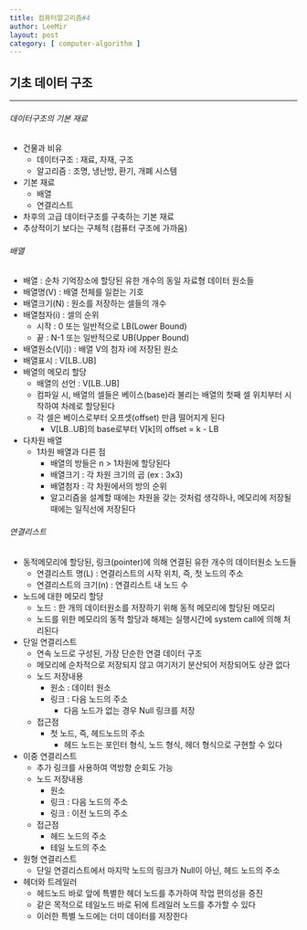 ```yaml
---
title: 컴퓨터알고리즘#4
author: LeeMir
layout: post
category: [ computer-algorithm ]
---
```


## 기초 데이터 구조

- - -

###### 데이터구조의 기본 재료

- 건물과 비유
  - 데이터구조 : 재료, 자재, 구조
  - 알고리즘 : 조명, 냉난방, 환기, 개폐 시스템
- 기본 재료
  - 배열
  - 연결리스트
- 차후의 고급 데이터구조를 구축하는 기본 재료
- 추상적이기 보다는 구체적 (컴퓨터 구조에 가까움)



###### 배열

- 배열 : 순차 기억장소에 할당된 유한 개수의 동일 자료형 데이터 원소들
- 배열명(V) : 배열 전체를 일컫는 기호
- 배열크기(N) : 원소를 저장하는 셀들의 개수
- 배열첨자(i) : 셀의 순위
  - 시작 : 0 또는 일반적으로 LB(Lower Bound)
  - 끝 : N-1 또는 일반적으로 UB(Upper Bound)
- 배열원소(V[i]) : 배열 V의 첨자 i에 저장된 원소
- 배열표시 : V[LB..UB]
- 배열의 메모리 할당
  - 배열의 선언 : V[LB..UB]
  - 컴파일 시, 배열의 셀들은 베이스(base)라 불리는 배열의 첫째 셀 위치부터 시작하여 차례로 할당된다
  - 각 셀은 베이스로부터 오프셋(offset) 만큼 떨어지게 된다
    - V[LB..UB]의 base로부터 V[k]의 offset = k - LB
- 다차원 배열
  - 1차원 배열과 다른 점
    - 배열의 방들은 n > 1차원에 할당된다
    - 배열크기 : 각 차원 크기의 곱 (ex : 3x3)
    - 배열첨자 : 각 차원에서의 방의 순위
    - 알고리즘을 설계할 때에는 차원을 갖는 것처럼 생각하나, 메모리에 저장될 때에는 일직선에 저장된다



###### 연결리스트

- 동적메모리에 할당된, 링크(pointer)에 의해 연결된 유한 개수의 데이터원소 노드들
  - 연결리스트 명(L) : 연결리스트의 시작 위치, 즉, 첫 노드의 주소
  - 연결리스트의 크기(n) : 연결리스트 내 노드 수
- 노드에 대한 메모리 할당
  - 노드 : 한 개의 데이터원소를 저장하기 위해 동적 메모리에 할당된 메모리
  - 노드를 위한 메모리의 동적 할당과 해제는 실행시간에 system call에 의해 처리된다
- 단일 연결리스트
  - 연속 노드로 구성된, 가장 단순한 연결 데이터 구조
  - 메모리에 순차적으로 저장되지 않고 여기저기 분산되어 저장되어도 상관 없다
  - 노드 저장내용
    - 원소 : 데이터 원소
    - 링크 : 다음 노드의 주소
      - 다음 노드가 없는 경우 Null 링크를 저장
  - 접근점
    - 첫 노드, 즉, 헤드노드의 주소
      - 헤드 노드는 포인터 형식, 노드 형식, 헤더 형식으로 구현할 수 있다
- 이중 연결리스트
  - 추가 링크를 사용하여 역방향 순회도 가능
  - 노드 저장내용
    - 원소
    - 링크 : 다음 노드의 주소
    - 링크 : 이전 노드의 주소
  - 접근점
    - 헤드 노드의 주소
    - 테일 노드의 주소
- 원형 연결리스트
  - 단일 연결리스트에서 마지막 노드의 링크가 Null이 아닌, 헤드 노드의 주소
- 헤더와 트레일러
  - 헤드노드 바로 앞에 특별한 헤더 노드를 추가하여 작업 편의성을 증진
  - 같은 목적으로 테일노드 바로 뒤에 트레일러 노드를 추가할 수 있다
  - 이러한 특별 노드에는 더미 데이터를 저장한다

